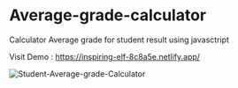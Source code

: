 # Average-grade-calculator
Calculator Average grade for student result using javasctript



Visit Demo :  https://inspiring-elf-8c8a5e.netlify.app/


![Student-Average-grade-Calculator](https://user-images.githubusercontent.com/96291410/212267635-4fbf923d-22dc-4af8-ac6f-3271ba9d2e0c.png)
